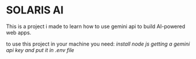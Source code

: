 # SOLARIS AI

This is a project i made to learn how to use gemini api to build AI-powered web apps.

to use this project in your machine you need:
*install node js*
*getting a gemini api key and put it in .env file*


